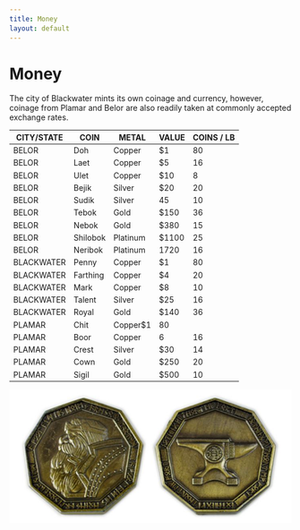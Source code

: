 ```yaml
---
title: Money
layout: default
---
```


# Money

The city of Blackwater mints its own coinage and currency, however, coinage from Plamar and Belor are also readily taken at commonly accepted exchange rates.  

|CITY/STATE|COIN|METAL|VALUE|COINS / LB|  
|---|---|---|---|---|
|BELOR|Doh|Copper|$1|80|
|BELOR|Laet|Copper|$5|16|
|BELOR|Ulet|Copper|$10|8|
|BELOR|Bejik|Silver|$20|20|
|BELOR|Sudik|Silver|45|10|
|BELOR|Tebok|Gold|$150|36|
|BELOR|Nebok|Gold|$380|15|
|BELOR|Shilobok|Platinum|$1100|25|
|BELOR|Neribok|Platinum|1720|16|
|BLACKWATER|Penny|Copper|$1|80|
|BLACKWATER|Farthing|Copper|$4|20|
|BLACKWATER|Mark|Copper|$8|10|
|BLACKWATER|Talent|Silver|$25|16|
|BLACKWATER|Royal|Gold|$140|36|
|PLAMAR|Chit|Copper$1|80|
|PLAMAR|Boor|Copper|6|16|
|PLAMAR|Crest|Silver|$30|14|
|PLAMAR|Cown|Gold|$250|20|
|PLAMAR|Sigil|Gold|$500|10|

<img align="center" src="../images/Coins.png">  

